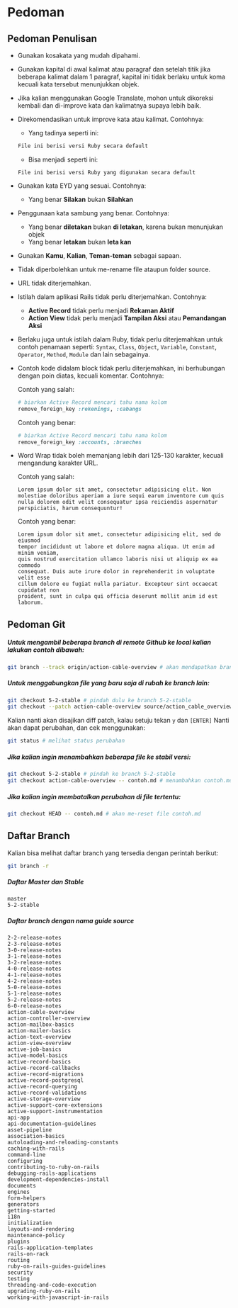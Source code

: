 # Pedoman

## Pedoman Penulisan
- Gunakan kosakata yang mudah dipahami.
- Gunakan kapital di awal kalimat atau paragraf dan setelah titik jika beberapa kalimat dalam 1 paragraf, kapital ini tidak berlaku untuk koma kecuali kata tersebut menunjukkan objek.
- Jika kalian menggunakan Google Translate, mohon untuk dikoreksi kembali dan di-improve kata dan kalimatnya supaya lebih baik.
- Direkomendasikan untuk improve kata atau kalimat. Contohnya:
	- Yang tadinya seperti ini:
	``` markdown
	File ini berisi versi Ruby secara default
	```

	- Bisa menjadi seperti ini:
	```
	File ini berisi versi Ruby yang digunakan secara default
	```

- Gunakan kata EYD yang sesuai. Contohnya:
	- Yang benar __Silakan__ bukan __Silahkan__
- Penggunaan kata sambung yang benar. Contohnya:
	- Yang benar __diletakan__ bukan __di letakan__, karena bukan menunjukan objek
	- Yang benar __letakan__ bukan __leta kan__
- Gunakan __Kamu__, __Kalian__, __Teman-teman__ sebagai sapaan.
- Tidak diperbolehkan untuk me-rename file ataupun folder source.
- URL tidak diterjemahkan.
- Istilah dalam aplikasi Rails tidak perlu diterjemahkan. Contohnya:
	- __Active Record__ tidak perlu menjadi __Rekaman Aktif__
	- __Action View__ tidak perlu menjadi __Tampilan Aksi__ atau __Pemandangan Aksi__
- Berlaku juga untuk istilah dalam Ruby, tidak perlu diterjemahkan untuk contoh penamaan seperti: `Syntax`, `Class`, `Object`, `Variable`, `Constant`, `Operator`, `Method`, `Module` dan lain sebagainya.
- Contoh kode didalam block tidak perlu diterjemahkan, ini berhubungan dengan poin diatas, kecuali komentar. Contohnya:

	Contoh yang salah:
	``` ruby
	# biarkan Active Record mencari tahu nama kolom
	remove_foreign_key :rekenings, :cabangs
	```

	Contoh yang benar:
	``` ruby
	# biarkan Active Record mencari tahu nama kolom
	remove_foreign_key :accounts, :branches
	```

- Word Wrap tidak boleh memanjang lebih dari 125-130 karakter, kecuali mengandung karakter URL.

	Contoh yang salah:
	```
	Lorem ipsum dolor sit amet, consectetur adipisicing elit. Non molestiae doloribus aperiam a iure sequi earum inventore cum quis nulla dolorem odit velit consequatur ipsa reiciendis aspernatur perspiciatis, harum consequuntur!
	```

	Contoh yang benar:
	```
	Lorem ipsum dolor sit amet, consectetur adipisicing elit, sed do eiusmod
	tempor incididunt ut labore et dolore magna aliqua. Ut enim ad minim veniam,
	quis nostrud exercitation ullamco laboris nisi ut aliquip ex ea commodo
	consequat. Duis aute irure dolor in reprehenderit in voluptate velit esse
	cillum dolore eu fugiat nulla pariatur. Excepteur sint occaecat cupidatat non
	proident, sunt in culpa qui officia deserunt mollit anim id est laborum.
	```


## Pedoman Git

##### Untuk mengambil beberapa branch di remote Github ke local kalian lakukan contoh dibawah:
``` bash
git branch --track origin/action-cable-overview # akan mendapatkan branch `action-cable-overview` dari remote origin
```

##### Untuk menggabungkan file yang baru saja di rubah ke branch lain:
``` bash
git checkout 5-2-stable # pindah dulu ke branch 5-2-stable
git checkout --patch action-cable-overview source/action_cable_overview.md # tambahkan file dari branch action-cable-overview ke branch 5-2-stable
```

Kalian nanti akan disajikan diff patch, kalau setuju tekan `y` dan `[ENTER]`
Nanti akan dapat perubahan, dan cek menggunakan:

``` bash
git status # melihat status perubahan
```

##### Jika kalian ingin menambahkan beberapa file ke stabil versi:
``` bash
git checkout 5-2-stable # pindah ke branch 5-2-stable
git checkout action-cable-overview -- contoh.md # menambahkan contoh.md dari branch action-cable-overview ke branch 5-2-stable
```

##### Jika kalian ingin membatalkan perubahan di file tertentu:
``` bash
git checkout HEAD -- contoh.md # akan me-reset file contoh.md
```


## Daftar Branch

Kalian bisa melihat daftar branch yang tersedia dengan perintah berikut:

``` bash
git branch -r
```

##### Daftar Master dan Stable
```
master
5-2-stable
```

##### Daftar branch dengan nama guide source
```
2-2-release-notes
2-3-release-notes
3-0-release-notes
3-1-release-notes
3-2-release-notes
4-0-release-notes
4-1-release-notes
4-2-release-notes
5-0-release-notes
5-1-release-notes
5-2-release-notes
6-0-release-notes
action-cable-overview
action-controller-overview
action-mailbox-basics
action-mailer-basics
action-text-overview
action-view-overview
active-job-basics
active-model-basics
active-record-basics
active-record-callbacks
active-record-migrations
active-record-postgresql
active-record-querying
active-record-validations
active-storage-overview
active-support-core-extensions
active-support-instrumentation
api-app
api-documentation-guidelines
asset-pipeline
association-basics
autoloading-and-reloading-constants
caching-with-rails
command-line
configuring
contributing-to-ruby-on-rails
debugging-rails-applications
development-dependencies-install
documents
engines
form-helpers
generators
getting-started
i18n
initialization
layouts-and-rendering
maintenance-policy
plugins
rails-application-templates
rails-on-rack
routing
ruby-on-rails-guides-guidelines
security
testing
threading-and-code-execution
upgrading-ruby-on-rails
working-with-javascript-in-rails
```
